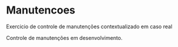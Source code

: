 # Manutencoes
Exercicio de controle de manutenções contextualizado em caso real

Controle de manutenções em desenvolvimento.
